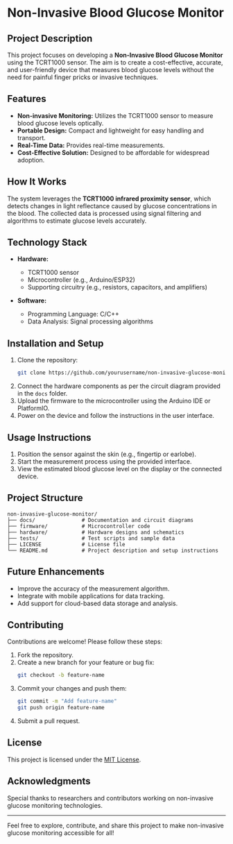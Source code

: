# Non-Invasive Blood Glucose Monitor

## Project Description
This project focuses on developing a **Non-Invasive Blood Glucose Monitor** using the TCRT1000 sensor. The aim is to create a cost-effective, accurate, and user-friendly device that measures blood glucose levels without the need for painful finger pricks or invasive techniques. 

## Features
- **Non-invasive Monitoring:** Utilizes the TCRT1000 sensor to measure blood glucose levels optically.
- **Portable Design:** Compact and lightweight for easy handling and transport.
- **Real-Time Data:** Provides real-time measurements.
- **Cost-Effective Solution:** Designed to be affordable for widespread adoption.

## How It Works
The system leverages the **TCRT1000 infrared proximity sensor**, which detects changes in light reflectance caused by glucose concentrations in the blood. The collected data is processed using signal filtering and algorithms to estimate glucose levels accurately.

## Technology Stack
- **Hardware:**
  - TCRT1000 sensor
  - Microcontroller (e.g., Arduino/ESP32)
  - Supporting circuitry (e.g., resistors, capacitors, and amplifiers)
  
- **Software:**
  - Programming Language: C/C++
  - Data Analysis: Signal processing algorithms

## Installation and Setup
1. Clone the repository:
   ```bash
   git clone https://github.com/yourusername/non-invasive-glucose-monitor.git
   ```
2. Connect the hardware components as per the circuit diagram provided in the `docs` folder.
3. Upload the firmware to the microcontroller using the Arduino IDE or PlatformIO.
4. Power on the device and follow the instructions in the user interface.

## Usage Instructions
1. Position the sensor against the skin (e.g., fingertip or earlobe).
2. Start the measurement process using the provided interface.
3. View the estimated blood glucose level on the display or the connected device.

## Project Structure
```
non-invasive-glucose-monitor/
├── docs/               # Documentation and circuit diagrams
├── firmware/           # Microcontroller code
├── hardware/           # Hardware designs and schematics
├── tests/              # Test scripts and sample data
├── LICENSE             # License file
└── README.md           # Project description and setup instructions
```

## Future Enhancements
- Improve the accuracy of the measurement algorithm.
- Integrate with mobile applications for data tracking.
- Add support for cloud-based data storage and analysis.

## Contributing
Contributions are welcome! Please follow these steps:
1. Fork the repository.
2. Create a new branch for your feature or bug fix:
   ```bash
   git checkout -b feature-name
   ```
3. Commit your changes and push them:
   ```bash
   git commit -m "Add feature-name"
   git push origin feature-name
   ```
4. Submit a pull request.

## License
This project is licensed under the [MIT License](LICENSE).

## Acknowledgments
Special thanks to researchers and contributors working on non-invasive glucose monitoring technologies.

---
Feel free to explore, contribute, and share this project to make non-invasive glucose monitoring accessible for all!
